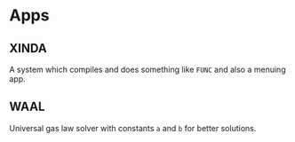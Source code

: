 # Apps

## XINDA
A system which compiles and does something like `FUNC` and also a menuing app.

## WAAL
Universal gas law solver with constants `a` and `b` for better solutions.
